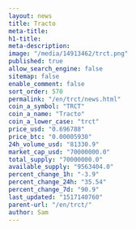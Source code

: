 ```yaml
---
layout: news
title: Tracto
meta-title: 
h1-title: 
meta-description: 
image: "/media/14913462/trct.png"
published: true
allow_search_engine: false
sitemap: false
enable_comment: false
sort_order: 570
permalink: "/en/trct/news.html"
coin_a_symbol: "TRCT"
coin_a_name: "Tracto"
coin_a_lower_case: "trct"
price_usd: "0.696788"
price_btc: "0.00005930"
24h_volume_usd: "81330.9"
market_cap_usd: "70000000.0"
total_supply: "70000000.0"
available_supply: "9563404.0"
percent_change_1h: "-3.9"
percent_change_24h: "35.54"
percent_change_7d: "90.9"
last_updated: "1517140760"
parent-url: "/en/trct/"
author: Sam
---
```


